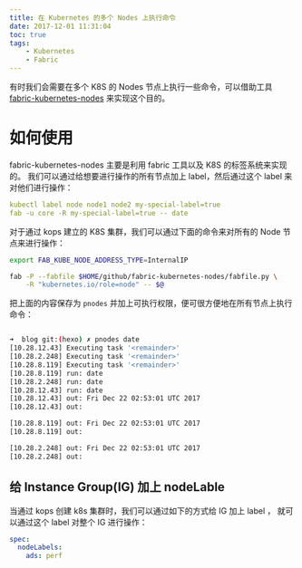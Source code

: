 ```yaml
---
title: 在 Kubernetes 的多个 Nodes 上执行命令
date: 2017-12-01 11:31:04
toc: true
tags:
    - Kubernetes
    - Fabric
---
```


有时我们会需要在多个 K8S 的 Nodes 节点上执行一些命令，可以借助工具
[fabric-kubernetes-nodes](https://github.com/coreos/fabric-kubernetes-nodes)
来实现这个目的。

<!--more-->

# 如何使用

fabric-kubernetes-nodes 主要是利用 fabric 工具以及 K8S 的标签系统来实现的。
我们可以通过给想要进行操作的所有节点加上 label，然后通过这个 label 来对他们进行操作：

```yaml
kubectl label node node1 node2 my-special-label=true
fab -u core -R my-special-label=true -- date
```

对于通过 kops 建立的 K8S 集群，我们可以通过下面的命令来对所有的 Node 节点来进行操作：

```sh
export FAB_KUBE_NODE_ADDRESS_TYPE=InternalIP

fab -P --fabfile $HOME/github/fabric-kubernetes-nodes/fabfile.py \
    -R "kubernetes.io/role=node" -- $@
```

把上面的内容保存为 `pnodes` 并加上可执行权限，便可很方便地在所有节点上执行命令：

```sh

➜  blog git:(hexo) ✗ pnodes date
[10.28.12.43] Executing task '<remainder>'
[10.28.2.248] Executing task '<remainder>'
[10.28.8.119] Executing task '<remainder>'
[10.28.8.119] run: date
[10.28.2.248] run: date
[10.28.12.43] run: date
[10.28.12.43] out: Fri Dec 22 02:53:01 UTC 2017
[10.28.12.43] out:

[10.28.8.119] out: Fri Dec 22 02:53:01 UTC 2017
[10.28.8.119] out:

[10.28.2.248] out: Fri Dec 22 02:53:01 UTC 2017
[10.28.2.248] out:
```

## 给 Instance Group(IG) 加上 nodeLable

当通过 kops 创建 k8s 集群时，我们可以通过如下的方式给 IG 加上 label ，
就可以通过这个 label 对整个 IG 进行操作：

```yaml
spec:
  nodeLabels:
    ads: perf
```

